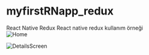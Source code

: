 # myfirstRNapp_redux
React Native Redux
React native redux kullanım örneği
<br>
![Home](https://github.com/ahmetakr/myfirstRNapp_redux/assets/74822983/84952e4b-5c21-4d77-8473-439d653a3e6d)

![DetailsScreen](https://github.com/ahmetakr/myfirstRNapp_redux/assets/74822983/cb4b4704-28cb-4940-a8a3-2f6cb5a29d09)
